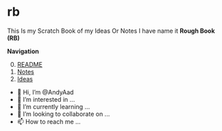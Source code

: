 # rb
This Is my Scratch Book of my Ideas Or Notes I have name it **Rough Book (RB)**

**Navigation**

0. [README](https://github.com/AndyAad/rb/blob/main/README.md)
1. [Notes](https://github.com/AndyAad/rb/blob/main/Notes.md)
2. [Ideas](https://github.com/AndyAad/rb/blob/main/Ideas.md)


- 👋 Hi, I’m @AndyAad
- 👀 I’m interested in ...
- 🌱 I’m currently learning ...
- 💞️ I’m looking to collaborate on ...
- 📫 How to reach me ...




